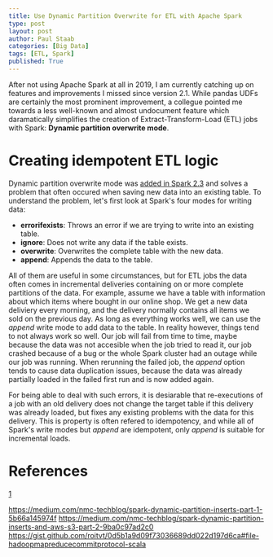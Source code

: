```yaml
---
title: Use Dynamic Partition Overwrite for ETL with Apache Spark
type: post
layout: post
author: Paul Staab
categories: [Big Data]
tags: [ETL, Spark]
published: True
---
```


After not using Apache Spark at all in 2019, I am currently catching up on 
features and improvements I missed since version 2.1. 
While pandas UDFs are certainly the most prominent improvement, a collegue pointed me towards 
a less well-known and almost undocument feature which daramatically simplifies
the creation of Extract-Transform-Load (ETL) jobs with Spark: 
**Dynamic partition overwrite mode**.
<!--more-->

# Creating idempotent ETL logic

Dynamic partition overwrite mode was [added in Spark 2.3](1) and solves a 
problem that often occured when saving new data into an existing table. 
To understand the problem, let's first look at Spark's four modes for writing data: 

- **errorifexists**: Throws an error if we are trying to write into an existing table.
- **ignore**: Does not write any data if the table exists.
- **overwrite**: Overwrites the complete table with the new data.
- **append**: Appends the data to the table.

All of them are useful in some circumstances, but for ETL jobs the data often 
comes in incremental deliveries containing on or more complete partitions of 
the data. For example, assume we have a table with information about which items
where bought in our online shop. We get a new data deliviery every morning, and
the delivery normally contains all items we sold on the previous day. As long
as everything works well, we can use the *append* write mode to add data to
the table. In reality however, things tend to not always work so well. Our
job will fail from time to time, maybe because the data was not accesible when
the job tried to read it, our job crashed because of a bug or 
the whole Spark cluster had an outage while our job was running. 
When rerunning the failed job, the *append* option tends to cause data duplication
issues, because the data was already partially loaded in the failed first run and 
is now added again. 

For being able to deal with such errors, it is desiarable that re-executions of 
a job with an old delivery does not change the target table if this delivery was already loaded, 
but fixes any existing problems with the data for this delivery. 
This is property is often refered to idempotency, and while all of Spark's write modes but 
*append* are idempotent, only *append* is suitable for incremental loads.




# References
[1](https://issues.apache.org/jira/browse/SPARK-20236)

https://medium.com/nmc-techblog/spark-dynamic-partition-inserts-part-1-5b66a145974f
https://medium.com/nmc-techblog/spark-dynamic-partition-inserts-and-aws-s3-part-2-9ba0c97ad2c0
https://gist.github.com/roitvt/0d5b1a9d09f73036689dd022d197d6ca#file-hadoopmapreducecommitprotocol-scala

